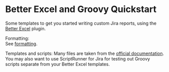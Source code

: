 # Better Excel and Groovy Quickstart
Some templates to get you started writing custom Jira reports, using the [Better Excel](https://marketplace.atlassian.com/apps/1212652/better-excel-exporter-for-jira?hosting=server&tab=overview) plugin. 

Formatting:  
See [formatting](formatting.MD). 

Templates and scripts:
Many files are taken from the [official documentation](https://www.midori-global.com/products/better-excel-exporter-for-jira/server/documentation/recipes).  You may also want to use ScriptRunner for Jira for testing out Groovy scripts separate from your Better Excel templates.
